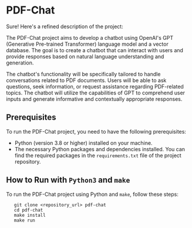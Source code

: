 # PDF-Chat

Sure! Here's a refined description of the project:

The PDF-Chat project aims to develop a chatbot using OpenAI's GPT (Generative Pre-trained Transformer) language model
and a vector database. The goal is to create a chatbot that can interact with users and provide responses based on
natural language understanding and generation.

The chatbot's functionality will be specifically tailored to handle conversations related to PDF documents. Users will
be able to ask questions, seek information, or request assistance regarding PDF-related topics. The chatbot will utilize
the capabilities of GPT to comprehend user inputs and generate informative and contextually appropriate responses.

## Prerequisites

To run the PDF-Chat project, you need to have the following prerequisites:

- Python (version 3.8 or higher) installed on your machine.
- The necessary Python packages and dependencies installed. You can find the required packages in the `requirements.txt`
  file of the project repository.

## How to Run with `Python3` and `make`

To run the PDF-Chat project using Python and `make`, follow these steps:

```shell
   git clone <repository_url> pdf-chat
   cd pdf-chat
   make install
   make run
```


